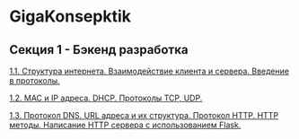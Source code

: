 # GigaKonsepktik

## Секция 1 - Бэкенд разработка

[1.1. Структура интернета. Взаимодействие клиента и сервера. Введение в протоколы.](./1.md)

[1.2. MAC и IP адреса. DHCP. Протоколы TCP, UDP.](./2.md)

[1.3. Протокол DNS. URL адреса и их структура. Протокол HTTP. HTTP методы. Написание HTTP сервера с использованием Flask. ](./3.md)
